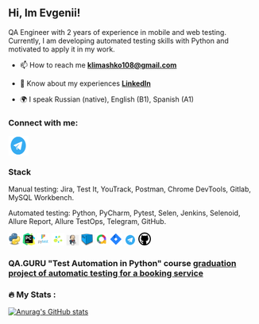 ## Hi, Im Evgenii!
QA Engineer with 2 years of experience in mobile and web testing.
Currently, I am developing automated testing skills with Python and motivated to apply it in my work.

- 📫 How to reach me **klimashko108@gmail.com**

- 📄 Know about my experiences [**LinkedIn**](https://www.linkedin.com/in/evgenii-klimashko/)

- 🌍 I speak Russian (native), English (B1), Spanish (A1)

### Connect with me:
<p align="left">
<a href="https://t.me/Evgeny_Klimashko" target="blank"><img align="center" src="resources/icons/tg.png" alt="Evgeny_Klimashko" height="40" width="40" /></a>
</p>

### Stack
Manual testing: Jira, Test It, YouTrack, Postman, Chrome DevTools, Gitlab,
MySQL Workbench.

Automated testing: Python, PyCharm, Pytest, Selen, Jenkins,
Selenoid, Allure Report, Allure TestOps, Telegram, GitHub.

<p>
  <code><img width="5%" title="Python" src="resources/icons/python.png"></code>
  <code><img width="5%" title="Pycharm" src="resources/icons/pycharm.png"></code>
  <code><img width="5%" title="Pytest" src="resources/icons/pytest.png"></code>
  <code><img width="5%" title="Selene" src="resources/icons/selene.png"></code>
  <code><img width="5%" title="Jenkins" src="resources/icons/jenkins.png"></code>
  <code><img width="5%" title="selenoid" src="resources/icons/selenoid.png"></code>
  <code><img width="5%" title="Allure Report" src="resources/icons/allure.png"></code>
  <code><img width="5%" title="Jira" src="resources/icons/jira.png"></code>
  <code><img width="5%" title="Telegram" src="resources/icons/tg.png"></code>
  <code><img width="5%" title="GitHub" src="resources/icons/github.png"></code>
</p>

<!--
**klimashko/klimashko** is a ✨ _special_ ✨ repository because its `README.md` (this file) appears on your GitHub profile.

Here are some ideas to get you started:

- 🔭 I’m currently working on ...
- 🌱 I’m currently learning ...
- 👯 I’m looking to collaborate on ...
- 🤔 I’m looking for help with ...
- 💬 Ask me about ...
- 📫 How to reach me: klimashko108@gmail.com
- 😄 Pronouns: ...
- ⚡ Fun fact: ...
-->

###  QA.GURU "Test Automation in Python" course [**graduation project of automatic testing for a booking service**](https://github.com/klimashko/qa_guru_python_4_25_diplom_project_API_UI_)

### :fire: My Stats :
[![Anurag's GitHub stats](https://github-readme-stats.vercel.app/api?username=klimashko)](https://github.com/anuraghazra/github-readme-stats)
